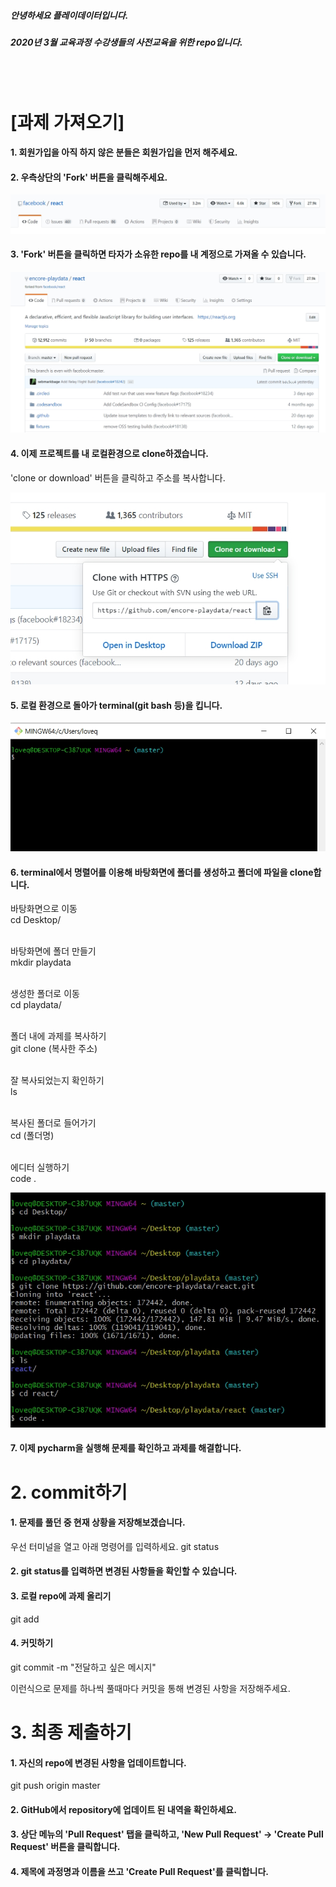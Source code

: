 ##### 안녕하세요 플레이데이터입니다. 
##### 2020년 3월 교육과정 수강생들의 사전교육을 위한 repo입니다. 
<br/>
<br/>


# [과제 가져오기] 

#### 1. 회원가입을 아직 하지 않은 분들은 회원가입을 먼저 해주세요. 

#### 2. 우측상단의 'Fork' 버튼을 클릭해주세요. 
![Fork](images/fork.jpg)
<br/>

#### 3. 'Fork' 버튼을 클릭하면 타자가 소유한 repo를 내 계정으로 가져올 수 있습니다. 
![Start](images/start.jpg)
<br/>

#### 4. 이제 프로젝트를 내 로컬환경으로 clone하겠습니다.
'clone or download' 버튼을 클릭하고 주소를 복사합니다. 

![Clone](images/cloning.jpg)
<br/>

#### 5. 로컬 환경으로 돌아가 terminal(git bash 등)을 킵니다. 
![Open](images/open.jpg)
<br/>

#### 6. terminal에서 명렬어를 이용해 바탕화면에 폴더를 생성하고 폴더에 파일을 clone합니다.

바탕화면으로 이동<br/>
cd Desktop/<br/>
<br/>

바탕화면에 폴더 만들기<br/>
mkdir playdata<br/>
<br/>

생성한 폴더로 이동<br/>
cd playdata/<br/>
<br/>

폴더 내에 과제를 복사하기<br/>
git clone (복사한 주소)<br/>
<br/>

잘 복사되었는지 확인하기<br/>
ls <br/>
<br/>

복사된 폴더로 들어가기<br/>
cd (폴더명)<br/>
<br/>

에디터 실행하기<br/>
code .<br/>

![Terminal_1](images/terminal_1.jpg)
<br/>


#### 7. 이제 pycharm을 실행해 문제를 확인하고 과제를 해결합니다. 


# 2. commit하기 

#### 1. 문제를 풀던 중 현재 상황을 저장해보겠습니다. 
우선 터미널을 열고 아래 명령어를 입력하세요. 
git status
<br/>


#### 2. git status를 입력하면 변경된 사항들을 확인할 수 있습니다. 

#### 3. 로컬 repo에 과제 올리기 
git add <file name>
  <br/>

#### 4. 커밋하기 
git commit -m "전달하고 싶은 메시지" 
<br/>

이런식으로 문제를 하나씩 풀때마다 커밋을 통해 변경된 사항을 저장해주세요. 
<br/>

# 3. 최종 제출하기 

#### 1. 자신의 repo에 변경된 사항을 업데이트합니다. 
git push origin master
<br/>

#### 2. GitHub에서 repository에 업데이트 된 내역을 확인하세요. 

#### 3. 상단 메뉴의 'Pull Request' 탭을 클릭하고, 'New Pull Request' -> 'Create Pull Request' 버튼을 클릭합니다. 

#### 4. 제목에 과정명과 이름을 쓰고 'Create Pull Request'를 클릭합니다. 
